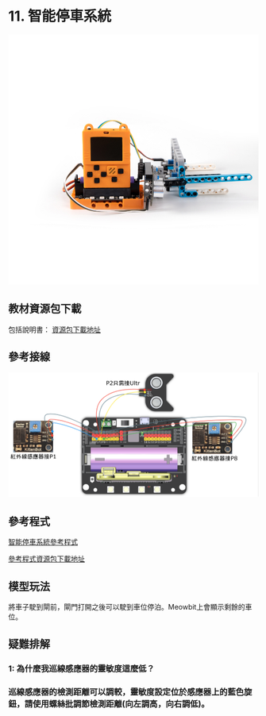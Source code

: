 # 11. 智能停車系統

![](../../images/parking.jpg)

## 教材資源包下載

包括說明書： [資源包下載地址](https://bit.ly/AIHealthCareSetBuildingGuide)

## 參考接線

![](../../images/parking_wire.png)


## 參考程式

[智能停車系統參考程式](https://makecode.com/_DkLE863zqT8h)

[參考程式資源包下載地址](https://bit.ly/AIHealthCareSetHex)

## 模型玩法

將車子駛到閘前，閘門打開之後可以駛到車位停泊。Meowbit上會顯示剩餘的車位。

## 疑難排解

### 1: 為什麼我巡線感應器的靈敏度這麼低？

### 巡線感應器的檢測距離可以調較，靈敏度設定位於感應器上的藍色旋鈕，請使用螺絲批調節檢測距離(向左調高，向右調低)。

